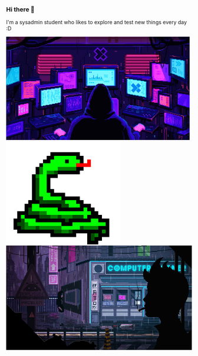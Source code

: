 ### Hi there 👋

I'm a sysadmin student who likes to explore and test new things every day :D

![pixels_neon](./pixels-neon.gif)
![snake](./snake.gif)
![street](./street.gif)
